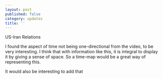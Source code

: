 ```yaml
---
layout: post
published: false
category: updates
title: ''
---
```

US-Iran Relations

I found the aspect of time not being one-directional from the video, to be very interesting. I think that with information like this, it is integral to display it by giving a sense of space. So a time-map would be a great way of representing this.   



It would also be interesting to add that 


